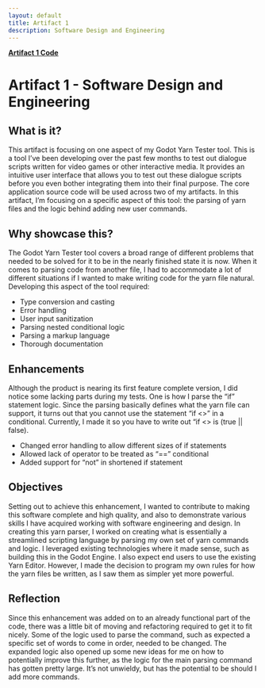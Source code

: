 ```yaml
---
layout: default
title: Artifact 1
description: Software Design and Engineering
---
```

[**Artifact 1 Code**](https://github.com/griddolini/griddolini.github.io/tree/master/artifacts/GodotYarnTester/singletons)

# Artifact 1 - Software Design and Engineering
## What is it?
This artifact is focusing on one aspect of my Godot Yarn Tester tool. This is a tool I’ve been developing over the past few months to test out dialogue scripts written for video games or other interactive media. It provides an intuitive user interface that allows you to test out these dialogue scripts before you even bother integrating them into their final purpose.
The core application source code will be used across two of my artifacts. In this artifact, I’m focusing on a specific aspect of this tool: the parsing of yarn files and the logic behind adding new user commands.

## Why showcase this?
The Godot Yarn Tester tool covers a broad range of different problems that needed to be solved for it to be in the nearly finished state it is now. When it comes to parsing code from another file, I had to accommodate a lot of different situations if I wanted to make writing code for the yarn file natural. Developing this aspect of the tool required:
- Type conversion and casting
- Error handling
- User input sanitization
- Parsing nested conditional logic
- Parsing a markup language
- Thorough documentation

## Enhancements
Although the product is nearing its first feature complete version, I did notice some lacking parts during my tests. One is how I parse the “if” statement logic. Since the parsing basically defines what the yarn file can support, it turns out that you cannot use the statement “if <<bool>>” in a conditional. Currently, I made it so you have to write out “if <<bool>> is (true || false).
- Changed error handling to allow different sizes of if statements
- Allowed lack of operator to be treated as “==” conditional
- Added support for “not” in shortened if statement

## Objectives
Setting out to achieve this enhancement, I wanted to contribute to making this software complete and high quality, and also to demonstrate various skills I have acquired working with software engineering and design. In creating this yarn parser, I worked on creating what is essentially a streamlined scripting language by parsing my own set of yarn commands and logic. I leveraged existing technologies where it made sense, such as building this in the Godot Engine. I also expect end users to use the existing Yarn Editor. However, I made the decision to program my own rules for how the yarn files be written, as I saw them as simpler yet more powerful.

## Reflection
Since this enhancement was added on to an already functional part of the code, there was a little bit of moving and refactoring required to get it to fit nicely. Some of the logic used to parse the command, such as expected a specific set of words to come in order, needed to be changed. The expanded logic also opened up some new ideas for me on how to potentially improve this further, as the logic for the main parsing command has gotten pretty large. It’s not unwieldy, but has the potential to be should I add more commands.

